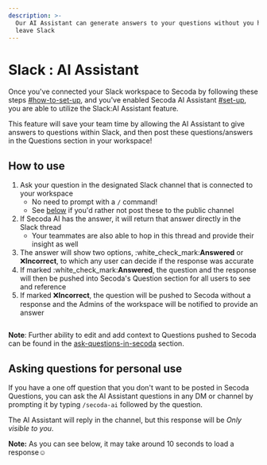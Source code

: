 ```yaml
---
description: >-
  Our AI Assistant can generate answers to your questions without you having to
  leave Slack
---
```


# Slack : AI Assistant

Once you've connected your Slack workspace to Secoda by following these steps [#how-to-set-up](./#how-to-set-up "mention"), and you've enabled Secoda AI Assistant [#set-up](../../features/ai-assistant/#set-up "mention"), you are able to utilize the Slack:AI Assistant feature.

This feature will save your team time by allowing the AI Assistant to give answers to questions within Slack, and then post these questions/answers in the Questions section in your workspace!

## How to use

1. Ask your question in the designated Slack channel that is connected to your workspace
   * No need to prompt with a `/` command!
   * See [below](slack-ai-assistant.md#asking-questions-for-personal-use) if you'd rather not post these to the public channel
2. If Secoda AI has the answer, it will return that answer directly in the Slack thread
   * Your teammates are also able to hop in this thread and provide their insight as well
3. The answer will show two options, :white\_check\_mark:**Answered** or :x:**Incorrect**, to which any user can decide if the response was accurate
4. If marked :white\_check\_mark:**Answered**, the question and the response will then be pushed into Secoda's Question section for all users to see and reference
5. If marked :x:**Incorrect**, the question will be pushed to Secoda without a response and the Admins of the workspace will be notified to provide an answer

<figure><img src="https://secoda-public-media-assets.s3.amazonaws.com/Slack AI_2 (2).gif" alt=""><figcaption></figcaption></figure>

**Note**: Further ability to edit and add context to Questions pushed to Secoda can be found in the [ask-questions-in-secoda](../../features/ask-questions-in-secoda/ "mention") section.&#x20;

## Asking questions for personal use

If you have a one off question that you don't want to be posted in Secoda Questions, you can ask the AI Assistant questions in any DM or channel by prompting it by typing `/secoda-ai` followed by the question.

The AI Assistant will reply in the channel, but this response will be _Only visible to you_.

**Note:** As you can see below, it may take around 10 seconds to load a response:relaxed:

<figure><img src="https://secoda-public-media-assets.s3.amazonaws.com/Kapture 2023-06-12 at 17.29.32 (1).gif" alt=""><figcaption></figcaption></figure>

